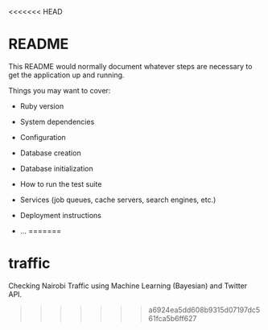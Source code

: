 <<<<<<< HEAD
# README

This README would normally document whatever steps are necessary to get the
application up and running.

Things you may want to cover:

* Ruby version

* System dependencies

* Configuration

* Database creation

* Database initialization

* How to run the test suite

* Services (job queues, cache servers, search engines, etc.)

* Deployment instructions

* ...
=======
# traffic
Checking Nairobi Traffic using Machine Learning (Bayesian) and Twitter API.
>>>>>>> a6924ea5dd608b9315d07197dc561fca5b6ff627
